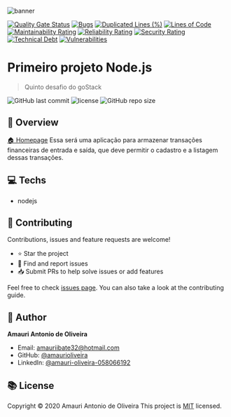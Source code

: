   ![banner](https://i.imgur.com/0yihz5V.png)

  [![Quality Gate Status](https://sonarcloud.io/api/project_badges/measure?project=AmauriOliveira_Primeiro-Projeto-Node.js-goStack&metric=alert_status)](https://sonarcloud.io/dashboard?id=AmauriOliveira_Primeiro-Projeto-Node.js-goStack)
[![Bugs](https://sonarcloud.io/api/project_badges/measure?project=AmauriOliveira_Primeiro-Projeto-Node.js-goStack&metric=bugs)](https://sonarcloud.io/dashboard?id=AmauriOliveira_Primeiro-Projeto-Node.js-goStack)
[![Duplicated Lines (%)](https://sonarcloud.io/api/project_badges/measure?project=AmauriOliveira_Primeiro-Projeto-Node.js-goStack&metric=duplicated_lines_density)](https://sonarcloud.io/dashboard?id=AmauriOliveira_Primeiro-Projeto-Node.js-goStack)
[![Lines of Code](https://sonarcloud.io/api/project_badges/measure?project=AmauriOliveira_Primeiro-Projeto-Node.js-goStack&metric=ncloc)](https://sonarcloud.io/dashboard?id=AmauriOliveira_Primeiro-Projeto-Node.js-goStack)
[![Maintainability Rating](https://sonarcloud.io/api/project_badges/measure?project=AmauriOliveira_Primeiro-Projeto-Node.js-goStack&metric=sqale_rating)](https://sonarcloud.io/dashboard?id=AmauriOliveira_Primeiro-Projeto-Node.js-goStack)
[![Reliability Rating](https://sonarcloud.io/api/project_badges/measure?project=AmauriOliveira_Primeiro-Projeto-Node.js-goStack&metric=reliability_rating)](https://sonarcloud.io/dashboard?id=AmauriOliveira_Primeiro-Projeto-Node.js-goStack)
[![Security Rating](https://sonarcloud.io/api/project_badges/measure?project=AmauriOliveira_Primeiro-Projeto-Node.js-goStack&metric=security_rating)](https://sonarcloud.io/dashboard?id=AmauriOliveira_Primeiro-Projeto-Node.js-goStack)
[![Technical Debt](https://sonarcloud.io/api/project_badges/measure?project=AmauriOliveira_Primeiro-Projeto-Node.js-goStack&metric=sqale_index)](https://sonarcloud.io/dashboard?id=AmauriOliveira_Primeiro-Projeto-Node.js-goStack)
[![Vulnerabilities](https://sonarcloud.io/api/project_badges/measure?project=AmauriOliveira_Primeiro-Projeto-Node.js-goStack&metric=vulnerabilities)](https://sonarcloud.io/dashboard?id=AmauriOliveira_Primeiro-Projeto-Node.js-goStack)

# Primeiro projeto Node.js

> Quinto desafio do goStack

![GitHub last commit](https://img.shields.io/github/last-commit/amaurioliveira/Primeiro-Projeto-Node.js-goStack)
![license](https://img.shields.io/github/license/amaurioliveira/Primeiro-Projeto-Node.js-goStack)
![GitHub repo size](https://img.shields.io/github/repo-size/amaurioliveira/Primeiro-Projeto-Node.js-goStack)

## :telescope: Overview

  [🏠 Homepage](https://github.com/AmauriOliveira/Primeiro-Projeto-Node.js-goStack)
Essa será uma aplicação para armazenar transações financeiras de entrada e saída, que deve permitir o cadastro e a listagem dessas transações.
## :computer: Techs

- nodejs

## :star2: Contributing

Contributions, issues and feature requests are welcome!

- ⭐️ Star the project
- 🐛 Find and report issues
- 📥 Submit PRs to help solve issues or add features

Feel free to check [issues page](https://github.com/amaurioliveira/Primeiro-Projeto-Node.js-goStack/issues). You can also take a look at the contributing guide.

## :bow: Author

**Amauri Antonio de Oliveira**
* Email: amauriibate32@hotmail.com
* GitHub: [@amaurioliveira](https://github.com/amaurioliveira)
* LinkedIn: [@amauri-oliveira-058066192](https://linkedin.com/in/amauri-oliveira-058066192)

## :books: License

Copyright © 2020 Amauri Antonio de Oliveira
This project is [MIT](license) licensed.
